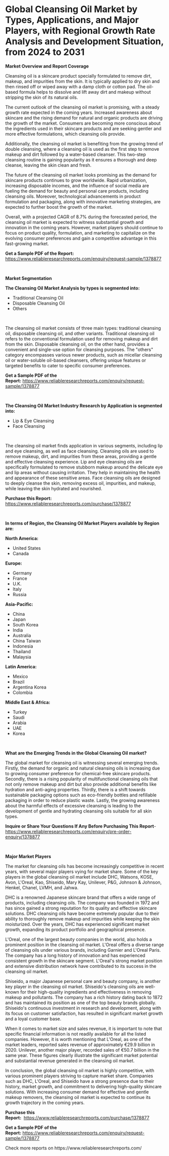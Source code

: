 <p><h1>Global Cleansing Oil Market by Types, Applications, and Major Players, with Regional Growth Rate Analysis and Development Situation, from 2024 to 2031</h1></p><p><strong>Market Overview and Report Coverage</strong></p>
<p><p>Cleansing oil is a skincare product specially formulated to remove dirt, makeup, and impurities from the skin. It is typically applied to dry skin and then rinsed off or wiped away with a damp cloth or cotton pad. The oil-based formula helps to dissolve and lift away dirt and makeup without stripping the skin of its natural oils.</p><p>The current outlook of the cleansing oil market is promising, with a steady growth rate expected in the coming years. Increased awareness about skincare and the rising demand for natural and organic products are driving the growth of the market. Consumers are becoming more conscious about the ingredients used in their skincare products and are seeking gentler and more effective formulations, which cleansing oils provide.</p><p>Additionally, the cleansing oil market is benefiting from the growing trend of double cleansing, where a cleansing oil is used as the first step to remove makeup and dirt followed by a water-based cleanser. This two-step cleansing routine is gaining popularity as it ensures a thorough and deep cleanse, leaving the skin clean and fresh.</p><p>The future of the cleansing oil market looks promising as the demand for skincare products continues to grow worldwide. Rapid urbanization, increasing disposable incomes, and the influence of social media are fueling the demand for beauty and personal care products, including cleansing oils. Moreover, technological advancements in product formulation and packaging, along with innovative marketing strategies, are expected to further boost the growth of the market.</p><p>Overall, with a projected CAGR of 8.7% during the forecasted period, the cleansing oil market is expected to witness substantial growth and innovation in the coming years. However, market players should continue to focus on product quality, formulation, and marketing to capitalize on the evolving consumer preferences and gain a competitive advantage in this fast-growing market.</p></p>
<p><strong>Get a Sample PDF of the Report:</strong> <a href="https://www.reliableresearchreports.com/enquiry/request-sample/1378877">https://www.reliableresearchreports.com/enquiry/request-sample/1378877</a></p>
<p>&nbsp;</p>
<p><strong>Market Segmentation</strong></p>
<p><strong>The Cleansing Oil Market Analysis by types is segmented into:</strong></p>
<p><ul><li>Traditional Cleansing Oil</li><li>Disposable Cleansing Oil</li><li>Others</li></ul></p>
<p>&nbsp;</p>
<p><p>The cleansing oil market consists of three main types: traditional cleansing oil, disposable cleansing oil, and other variants. Traditional cleansing oil refers to the conventional formulation used for removing makeup and dirt from the skin. Disposable cleansing oil, on the other hand, provides a convenient and single-use option for cleansing purposes. The "others" category encompasses various newer products, such as micellar cleansing oil or water-soluble oil-based cleansers, offering unique features or targeted benefits to cater to specific consumer preferences.</p></p>
<p><strong>Get a Sample PDF of the Report:</strong>&nbsp;<a href="https://www.reliableresearchreports.com/enquiry/request-sample/1378877">https://www.reliableresearchreports.com/enquiry/request-sample/1378877</a></p>
<p>&nbsp;</p>
<p><strong>The Cleansing Oil Market Industry Research by Application is segmented into:</strong></p>
<p><ul><li>Lip & Eye Cleansing</li><li>Face Cleansing</li></ul></p>
<p>&nbsp;</p>
<p><p>The cleansing oil market finds application in various segments, including lip and eye cleansing, as well as face cleansing. Cleansing oils are used to remove makeup, dirt, and impurities from these areas, providing a gentle and effective cleansing experience. Lip and eye cleansing oils are specifically formulated to remove stubborn makeup around the delicate eye and lip areas without causing irritation. They help in maintaining the health and appearance of these sensitive areas. Face cleansing oils are designed to deeply cleanse the skin, removing excess oil, impurities, and makeup, while leaving the skin hydrated and nourished.</p></p>
<p><strong>Purchase this Report:</strong>&nbsp; <a href="https://www.reliableresearchreports.com/purchase/1378877">https://www.reliableresearchreports.com/purchase/1378877</a></p>
<p>&nbsp;</p>
<p><strong>In terms of Region, the Cleansing Oil Market Players available by Region are:</strong></p>
<p>
    <p> <strong> North America: </strong>
        <ul>
            <li>United States</li>
            <li>Canada</li>
        </ul>
        </p> 
    <p> <strong> Europe: </strong>
        <ul>
            <li>Germany</li>
            <li>France</li>
            <li>U.K.</li>
            <li>Italy</li>
            <li>Russia</li>
        </ul>
        </p> 
    <p> <strong> Asia-Pacific: </strong>
        <ul>
            <li>China</li>
            <li>Japan</li>
            <li>South Korea</li>
            <li>India</li>
            <li>Australia</li>
            <li>China Taiwan</li>
            <li>Indonesia</li>
            <li>Thailand</li>
            <li>Malaysia</li>
        </ul>
        </p> 
    <p> <strong> Latin America: </strong>
        <ul>
            <li>Mexico</li>
            <li>Brazil</li>
            <li>Argentina Korea</li>
            <li>Colombia</li>
        </ul>
        </p> 
    <p> <strong> Middle East & Africa: </strong>
        <ul>
            <li>Turkey</li>
            <li>Saudi</li>
            <li>Arabia</li>
            <li>UAE</li>
            <li>Korea</li>
        </ul>
    </p>
    </p>
<p>&nbsp;</p>
<p><strong>What are the Emerging Trends in the Global Cleansing Oil market?</strong></p>
<p><p>The global market for cleansing oil is witnessing several emerging trends. Firstly, the demand for organic and natural cleansing oils is increasing due to growing consumer preference for chemical-free skincare products. Secondly, there is a rising popularity of multifunctional cleansing oils that not only remove makeup and dirt but also provide additional benefits like hydration and anti-aging properties. Thirdly, there is a shift towards sustainable packaging options such as eco-friendly bottles and refillable packaging in order to reduce plastic waste. Lastly, the growing awareness about the harmful effects of excessive cleansing is leading to the development of gentle and hydrating cleansing oils suitable for all skin types.</p></p>
<p><strong>Inquire or Share Your Questions If Any Before Purchasing This Report</strong>- <a href="https://www.reliableresearchreports.com/enquiry/pre-order-enquiry/1378877">https://www.reliableresearchreports.com/enquiry/pre-order-enquiry/1378877</a></p>
<p>&nbsp;</p>
<p><strong>Major Market Players</strong></p>
<p><p>The market for cleansing oils has become increasingly competitive in recent years, with several major players vying for market share. Some of the key players in the global cleansing oil market include DHC, Watsons, KOSE, Avon, L'Oreal, Kao, Shiseido, Mary Kay, Unilever, P&G, Johnson & Johnson, Henkel, Chanel, LVMH, and Jahwa.</p><p>DHC is a renowned Japanese skincare brand that offers a wide range of products, including cleansing oils. The company was founded in 1972 and has since gained a strong reputation for its quality and effective skincare solutions. DHC cleansing oils have become extremely popular due to their ability to thoroughly remove makeup and impurities while keeping the skin moisturized. Over the years, DHC has experienced significant market growth, expanding its product portfolio and geographical presence.</p><p>L'Oreal, one of the largest beauty companies in the world, also holds a prominent position in the cleansing oil market. L'Oreal offers a diverse range of cleansing oils under various brands, including Garnier and L'Oreal Paris. The company has a long history of innovation and has experienced consistent growth in the skincare segment. L'Oreal's strong market position and extensive distribution network have contributed to its success in the cleansing oil market.</p><p>Shiseido, a major Japanese personal care and beauty company, is another key player in the cleansing oil market. Shiseido's cleansing oils are well-known for their high-quality ingredients and effectiveness in removing makeup and pollutants. The company has a rich history dating back to 1872 and has maintained its position as one of the top beauty brands globally. Shiseido's continuous investment in research and development, along with its focus on customer satisfaction, has resulted in significant market growth and a loyal customer base.</p><p>When it comes to market size and sales revenue, it is important to note that specific financial information is not readily available for all the listed companies. However, it is worth mentioning that L'Oreal, as one of the market leaders, reported sales revenue of approximately €29.9 billion in 2020. Unilever, another major player, recorded sales of €50.7 billion in the same year. These figures clearly illustrate the significant market potential and substantial revenue generated in the cleansing oil market.</p><p>In conclusion, the global cleansing oil market is highly competitive, with various prominent players striving to capture market share. Companies such as DHC, L'Oreal, and Shiseido have a strong presence due to their history, market growth, and commitment to delivering high-quality skincare solutions. With increasing consumer demand for effective and gentle makeup removers, the cleansing oil market is expected to continue its growth trajectory in the coming years.</p></p>
<p><strong>Purchase this Report:</strong>&nbsp;&nbsp;<a href="https://www.reliableresearchreports.com/purchase/1378877">https://www.reliableresearchreports.com/purchase/1378877</a></p>
<p></p>
<p><strong>Get a Sample PDF of the Report:</strong>&nbsp;<a href="https://www.reliableresearchreports.com/enquiry/request-sample/1378877">https://www.reliableresearchreports.com/enquiry/request-sample/1378877</a></p>
<p>Check more reports on https://www.reliableresearchreports.com/</p>